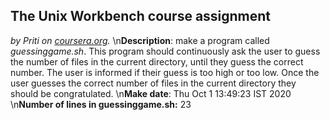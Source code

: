 ## The Unix Workbench course assignment
*by Priti on [coursera.org](https://www.coursera.org/).*
\n**Description**: make a program called *guessinggame.sh*. This program should continuously ask the user to guess the number of files in the current directory, until they guess the correct number. The user is informed if their guess is too high or too low. Once the user guesses the correct number of files in the current directory they should be congratulated.
\n**Make date**: Thu Oct  1 13:49:23 IST 2020
\n**Number of lines in guessinggame.sh:** 23
